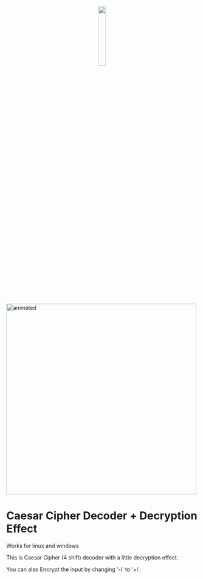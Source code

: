 <div align="center">
  <img width="20%" src="https://user-images.githubusercontent.com/65507003/118814021-63099e00-b8b8-11eb-82fb-6a3db787ed8d.png">
  </div>
  <div></div>
  <div align="left">
  <img width="500"  src="https://user-images.githubusercontent.com/65507003/118805623-cc84af00-b8ae-11eb-9732-7d5f66e76bfe.gif" alt="animated">
</div>


# Caesar Cipher Decoder + Decryption Effect

Works for linux and windows

This is Caesar Cipher (4 shift) decoder with a little decryption effect.

You can also Encrypt the input by changing '-i' to '+i'.

